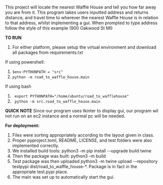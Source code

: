 This project will locate the nearest Waffle House and tell you how far away you are from it.  This program takes users inputted address and returns distance, and travel time to wherever the nearest Waffle House is in relation to that address, whilst implementing a gui.  When prompted to type address follow the style of this example (900 Oakwood St MI)

**TO RUN**
1. For either platform, please setup the virtual environment and download all packages from requirements.txt
   
If using powershell:
1. ```$env:PYTHONPATH = "src"```
2. ```python -m road_to_waffle_house.main```
   
If using bash
1. ``` export PYTHONPATH="/home/ubuntu/road_to_wafflehouse"```
2. ``` python -m src.road_to_waffle_house.main```

**QUICK NOTE**
Since our program uses tkinter to display gui, our program wil not run on an ec2 instance and a normal pc will be needed.

**For deployment:**
1. Files were sorting appropriately according to the layout given in class.
2. Proper pyproject.toml, README, LICENSE, and test folders were also implemented correctly.
3. We installed build tools: python3 -m pip install --upgrade build twine
4.  Then the package was built: python3 -m build
5.  Test package was then uploaded  python3 -m twine upload --repository testpypi dist/road_to_waffle_house-*.  Package is in fact in the appropriate test.pypi place.
6.  The main was set up to automatically start the gui.
